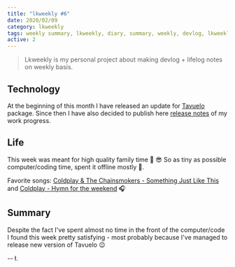 ```yaml
---
title: "lkweekly #6"
date: 2020/02/09
category: lkweekly
tags: weekly summary, lkweekly, diary, summary, weekly, devlog, lkweekly2020
active: 2
---
```


> Lkweekly is my personal project about making devlog + lifelog notes on weekly basis.

## Technology

At the beginning of this month I have released an update for [Tavuelo](https://www.npmjs.com/package/tavuelo) package. Since then I have also decided to publish here [release notes](/notes/tavuelo-0910-release-notes/) of my work progress.

## Life

This week was meant for high quality family time 🙌 😎 So as tiny as possible computer/coding time, spent it offline mostly 💪.

Favorite songs: [Coldplay & The Chainsmokers - Something Just Like This](https://open.spotify.com/track/6RUKPb4LETWmmr3iAEQktW?si=bOsEviYiR3O08l17DS2_ig) and [Coldplay - Hymn for the weekend](https://open.spotify.com/track/3RiPr603aXAoi4GHyXx0uy?si=FvRieY_bQcGLVYyrFA28FQ) 🎧

## Summary

Despite the fact I've spent almost no time in the front of the computer/code I found this week pretty satisfying - most probably because I've managed to release new version of Tavuelo 😉

-- ł.
